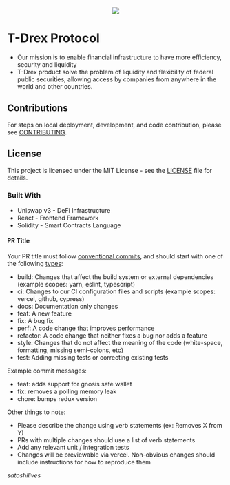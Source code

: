 <div align="center">
  <img src="https://github.com/goblockchain/t-drex-frontend/assets/90073210/e5ce8a9a-cedb-45bd-995f-657870bda1f2" />
</div>

# T-Drex Protocol 
 - Our mission is to enable financial infrastructure to have more efficiency, security and liquidity <br />
 - T-Drex product solve the problem of liquidity and flexibility of federal public securities, allowing access by companies from anywhere in the world and other countries.

## Contributions
For steps on local deployment, development, and code contribution, please see [CONTRIBUTING](./CONTRIBUTING.md).

## License
This project is licensed under the MIT License - see the [LICENSE](LICENSE.md) file for details.

### Built With
- Uniswap v3 - DeFi Infrastructure
- React - Frontend Framework
- Solidity - Smart Contracts Language

#### PR Title
Your PR title must follow [conventional commits](https://www.conventionalcommits.org/en/v1.0.0/#summary), and should start with one of the following [types](https://github.com/angular/angular/blob/22b96b9/CONTRIBUTING.md#type):

- build: Changes that affect the build system or external dependencies (example scopes: yarn, eslint, typescript)
- ci: Changes to our CI configuration files and scripts (example scopes: vercel, github, cypress)
- docs: Documentation only changes
- feat: A new feature
- fix: A bug fix
- perf: A code change that improves performance
- refactor: A code change that neither fixes a bug nor adds a feature
- style: Changes that do not affect the meaning of the code (white-space, formatting, missing semi-colons, etc)
- test: Adding missing tests or correcting existing tests

Example commit messages:

- feat: adds support for gnosis safe wallet
- fix: removes a polling memory leak
- chore: bumps redux version

Other things to note:

- Please describe the change using verb statements (ex: Removes X from Y)
- PRs with multiple changes should use a list of verb statements
- Add any relevant unit / integration tests
- Changes will be previewable via vercel. Non-obvious changes should include instructions for how to reproduce them

*satoshilives*